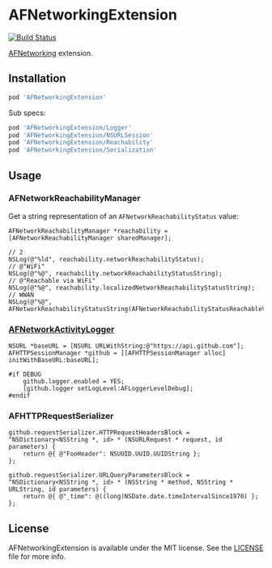 # AFNetworkingExtension

[![Build Status](https://travis-ci.org/ElfSundae/AFNetworkingExtension.svg)](https://travis-ci.org/ElfSundae/AFNetworkingExtension)

[AFNetworking](https://github.com/AFNetworking/AFNetworking) extension.

## Installation

```ruby
pod 'AFNetworkingExtension'
```

Sub specs:

```ruby
pod 'AFNetworkingExtension/Logger'
pod 'AFNetworkingExtension/NSURLSession'
pod 'AFNetworkingExtension/Reachability'
pod 'AFNetworkingExtension/Serialization'
```

## Usage

### AFNetworkReachabilityManager

Get a string representation of an `AFNetworkReachabilityStatus` value:

```objc
AFNetworkReachabilityManager *reachability = [AFNetworkReachabilityManager sharedManager];

// 2
NSLog(@"%ld", reachability.networkReachabilityStatus);
// @"WiFi"
NSLog(@"%@", reachability.networkReachabilityStatusString);
// @"Reachable via WiFi"
NSLog(@"%@", reachability.localizedNetworkReachabilityStatusString);
// WWAN
NSLog(@"%@", AFNetworkReachabilityStatusString(AFNetworkReachabilityStatusReachableViaWWAN));
```

### [AFNetworkActivityLogger](https://github.com/AFNetworking/AFNetworkActivityLogger)

```objc
NSURL *baseURL = [NSURL URLWithString:@"https://api.github.com"];
AFHTTPSessionManager *github = [[AFHTTPSessionManager alloc] initWithBaseURL:baseURL];

#if DEBUG
    github.logger.enabled = YES;
    [github.logger setLogLevel:AFLoggerLevelDebug];
#endif
```

### AFHTTPRequestSerializer

```objc
github.requestSerializer.HTTPRequestHeadersBlock = ^NSDictionary<NSString *, id> * (NSURLRequest * request, id parameters) {
    return @{ @"FooHeader": NSUUID.UUID.UUIDString };
};

github.requestSerializer.URLQueryParametersBlock = ^NSDictionary<NSString *, id> * (NSString * method, NSString * URLString, id parameters) {
    return @{ @"_time": @((long)NSDate.date.timeIntervalSince1970) };
};
```

## License

AFNetworkingExtension is available under the MIT license. See the [LICENSE](LICENSE) file for more info.
